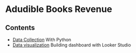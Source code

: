 Adudible Books Revenue
============

## Contents

- [Data Collection](audibleBook_Revenue.ipynb) With Python
- [Data visualization](Data-visualization/looker_studio.md) Building dashboard with Looker Studio
